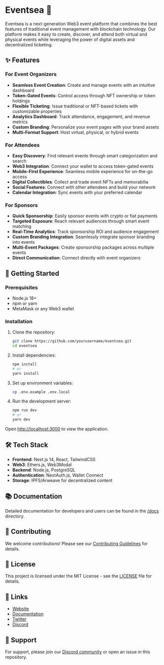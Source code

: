 # Eventsea 🌊

Eventsea is a next-generation Web3 event platform that combines the best features of traditional event management with blockchain technology. Our platform makes it easy to create, discover, and attend both virtual and physical events while leveraging the power of digital assets and decentralized ticketing.

## ✨ Features

### For Event Organizers

- **Seamless Event Creation**: Create and manage events with an intuitive dashboard
- **Token-Gated Events**: Control access through NFT ownership or token holdings
- **Flexible Ticketing**: Issue traditional or NFT-based tickets with customizable properties
- **Analytics Dashboard**: Track attendance, engagement, and revenue metrics
- **Custom Branding**: Personalize your event pages with your brand assets
- **Multi-Format Support**: Host virtual, physical, or hybrid events

### For Attendees

- **Easy Discovery**: Find relevant events through smart categorization and search
- **Web3 Integration**: Connect your wallet to access token-gated events
- **Mobile-First Experience**: Seamless mobile experience for on-the-go access
- **Digital Collectibles**: Collect and trade event NFTs and memorabilia
- **Social Features**: Connect with other attendees and build your network
- **Calendar Integration**: Sync events with your preferred calendar

### For Sponsors

- **Quick Sponsorship**: Easily sponsor events with crypto or fiat payments
- **Targeted Exposure**: Reach relevant audiences through smart event matching
- **Real-Time Analytics**: Track sponsorship ROI and audience engagement
- **Custom Branding Integration**: Seamlessly integrate sponsor branding into events
- **Multi-Event Packages**: Create sponsorship packages across multiple events
- **Direct Communication**: Connect directly with event organizers

## 🚀 Getting Started

### Prerequisites

- Node.js 18+
- npm or yarn
- MetaMask or any Web3 wallet

### Installation

1. Clone the repository:

   ```bash
   git clone https://github.com/yourusername/eventsea.git
   cd eventsea
   ```

2. Install dependencies:

   ```bash
   npm install
   # or
   yarn install
   ```

3. Set up environment variables:

   ```bash
   cp .env.example .env.local
   ```

4. Run the development server:

   ```bash
   npm run dev
   # or
   yarn dev
   ```

Open [http://localhost:3000](http://localhost:3000) to view the application.

## 🛠 Tech Stack

- **Frontend**: Next.js 14, React, TailwindCSS
- **Web3**: Ethers.js, Web3Modal
- **Backend**: Node.js, PostgreSQL
- **Authentication**: NextAuth.js, Wallet Connect
- **Storage**: IPFS/Arweave for decentralized content

## 📚 Documentation

Detailed documentation for developers and users can be found in the [/docs](./docs) directory.

## 🤝 Contributing

We welcome contributions! Please see our [Contributing Guidelines](CONTRIBUTING.md) for details.

## 📄 License

This project is licensed under the MIT License - see the [LICENSE](LICENSE) file for details.

## 🔗 Links

- [Website](https://eventsea.xyz)
- [Documentation](https://docs.eventsea.xyz)
- [Twitter](https://twitter.com/eventsea)
- [Discord](https://discord.gg/eventsea)

## 💪 Support

For support, please join our [Discord community](https://discord.gg/eventsea) or open an issue in this repository.
